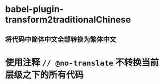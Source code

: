 # babel-plugin-transform2traditionalChinese

## 将代码中简体中文全部转换为繁体中文

# 使用注释 `// @no-translate` 不转换当前层级之下的所有代码